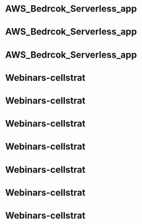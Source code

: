# AWS_Bedrcok_Serverless_app
# AWS_Bedrcok_Serverless_app
# AWS_Bedrcok_Serverless_app
# Webinars-cellstrat
# Webinars-cellstrat
# Webinars-cellstrat
# Webinars-cellstrat
# Webinars-cellstrat
# Webinars-cellstrat
# Webinars-cellstrat
